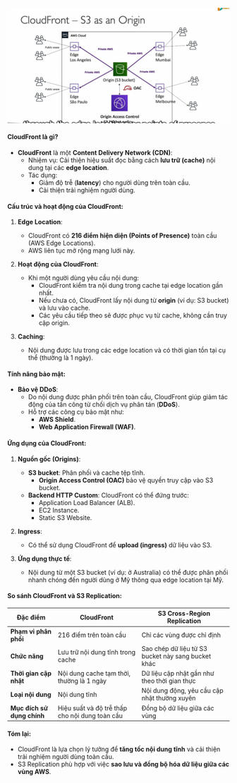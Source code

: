 ![alt text](image/cloudfront-s3.png)

#### **CloudFront là gì?**

- **CloudFront** là một **Content Delivery Network (CDN)**:
  - Nhiệm vụ: Cải thiện hiệu suất đọc bằng cách **lưu trữ (cache)** nội dung tại các **edge location**.
  - Tác dụng:
    - Giảm độ trễ (**latency**) cho người dùng trên toàn cầu.
    - Cải thiện trải nghiệm người dùng.

#### **Cấu trúc và hoạt động của CloudFront:**

1. **Edge Location**:

   - CloudFront có **216 điểm hiện diện (Points of Presence)** toàn cầu (AWS Edge Locations).
   - AWS liên tục mở rộng mạng lưới này.

2. **Hoạt động của CloudFront**:

   - Khi một người dùng yêu cầu nội dung:
     - CloudFront kiểm tra nội dung trong cache tại edge location gần nhất.
     - Nếu chưa có, CloudFront lấy nội dung từ **origin** (ví dụ: S3 bucket) và lưu vào cache.
     - Các yêu cầu tiếp theo sẽ được phục vụ từ cache, không cần truy cập origin.

3. **Caching**:
   - Nội dung được lưu trong các edge location và có thời gian tồn tại cụ thể (thường là 1 ngày).

#### **Tính năng bảo mật:**

- **Bảo vệ DDoS**:
  - Do nội dung được phân phối trên toàn cầu, CloudFront giúp giảm tác động của tấn công từ chối dịch vụ phân tán (**DDoS**).
  - Hỗ trợ các công cụ bảo mật như:
    - **AWS Shield**.
    - **Web Application Firewall (WAF)**.

#### **Ứng dụng của CloudFront:**

1. **Nguồn gốc (Origins)**:
   - **S3 bucket**: Phân phối và cache tệp tĩnh.
     - **Origin Access Control (OAC)** bảo vệ quyền truy cập vào S3 bucket.
   - **Backend HTTP Custom**: CloudFront có thể đứng trước:
     - Application Load Balancer (ALB).
     - EC2 Instance.
     - Static S3 Website.
2. **Ingress**:

   - Có thể sử dụng CloudFront để **upload (ingress)** dữ liệu vào S3.

3. **Ứng dụng thực tế**:
   - Nội dung từ một S3 bucket (ví dụ: ở Australia) có thể được phân phối nhanh chóng đến người dùng ở Mỹ thông qua edge location tại Mỹ.

#### **So sánh CloudFront và S3 Replication:**

| **Đặc điểm**               | **CloudFront**                                 | **S3 Cross-Region Replication**                    |
| -------------------------- | ---------------------------------------------- | -------------------------------------------------- |
| **Phạm vi phân phối**      | 216 điểm trên toàn cầu                         | Chỉ các vùng được chỉ định                         |
| **Chức năng**              | Lưu trữ nội dung tĩnh trong cache              | Sao chép dữ liệu từ S3 bucket này sang bucket khác |
| **Thời gian cập nhật**     | Nội dung cache tạm thời, thường là 1 ngày      | Dữ liệu cập nhật gần như theo thời gian thực       |
| **Loại nội dung**          | Nội dung tĩnh                                  | Nội dung động, yêu cầu cập nhật thường xuyên       |
| **Mục đích sử dụng chính** | Hiệu suất và độ trễ thấp cho nội dung toàn cầu | Đồng bộ dữ liệu giữa các vùng                      |

#### **Tóm lại:**

- CloudFront là lựa chọn lý tưởng để **tăng tốc nội dung tĩnh** và cải thiện trải nghiệm người dùng toàn cầu.
- S3 Replication phù hợp với việc **sao lưu và đồng bộ hóa dữ liệu giữa các vùng AWS**.
